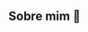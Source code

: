## Sobre mim 👋

<!--
**gersonviergutz/gersonviergutz** is a ✨ _special_ ✨ repository because its `README.md` (this file) appears on your GitHub profile.

MVP Microsoft, fundador da Minhas Planilhas. 
Escrevo e ministro conteúdos sobre Dados, Power BI, Excel e IA.
2 Prêmios de MVP Microsoft em M365 e Data Platform.
+ 100 mil inscritos no YouTube 
Formado em Administração com Ênfase em Sistemas de Informação Gerencial.
Consultor, professor e palestrante em Business Intelligence, Dados, Power BI, Excel, Storytelling e Visualização de Dados e IA.
Professor de MBA na Faculdade Descomplica e Tetra Educação.
Linkedin Top Voice
+ de 10 mil alunos


Possuo as Certificações Microsoft de:
PL-300 - Power BI Data Analyst Associate
MCT - Microsoft Certified Training
MCSA: BI Reporting
